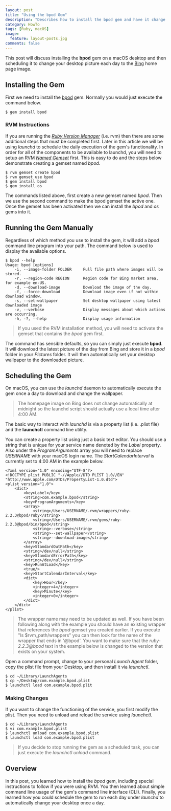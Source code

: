 ```yaml
---
layout: post
title: "Using the bpod Gem"
description: "Describes how to install the bpod gem and have it change your wallaper each day."
category: HowTo
tags: [Ruby, macOS]
image: 
  feature: layout-posts.jpg
comments: false
---
```


This post will discuss installing the **bpod** gem on a macOS desktop and then scheduling it to change your desktop picture each day to the [Bing](http://www.bing.com) home page image.

<!-- more -->

## Installing the Gem

First we need to install the [bpod](https://rubygems.org/gems/bpod) gem. Normally you would just execute the command below. 

```
$ gem install bpod
```

### RVM Instructions

If you are running the [*Ruby Version Manager*](https://rvm.io) (i.e. rvm) then there are some additional steps that must be completed first. Later in this article we will be using *launchd* to schedule the daily execution of the gem's functionality. In order for all of the components to be available to launchd, you will need to setup an RVM [*Named Gemset*](https://rvm.io/gemsets/basics) first. This is easy to do and the steps below demonstrate creating a gemset named *bpod*.

```
$ rvm gemset create bpod
$ rvm gemset use bpod
$ gem install bpod
$ gem install os
```

The commands listed above, first create a new gemset named *bpod*. Then we use the second command to make the bpod gemset the active one. Once the gemset has been activated then we can install the *bpod* and *os* gems into it.

## Running the Gem Manually

Regardless of which method you use to install the gem, it will add a *bpod* command line program into your path. The command below is used to display the available options.

```
$ bpod --help
Usage: bpod [options]
    -i, --image-folder FOLDER     Full file path where images will be stored.
    -r, --region-code REGION      Region code for Bing market area, for example en-US.
    -d, --download-image          Download the image of the day.
    -f, --force-download          Download image even if not within download window.
    -s, --set-wallpaper           Set desktop wallpaper using latest downloaded image
    -v, --verbose                 Display messages about which actions are occurring.
    -h, -?, --help                Display usage information
```

> If you used the RVM installation method, you will need to activate the gemset that contains the *bpod* gem first.

The command has sensible defaults, so you can simply just execute **bpod**. It will download the latest picture of the day from Bing and store it in a *bpod* folder in your *Pictures* folder. It will then automatically set your desktop wallpaper to the downloaded picture.

## Scheduling the Gem

On macOS, you can use the *launchd* daemon to automatically execute the gem once a day to download and change the wallpaper.

> The homepage image on Bing does not change automatically at midnight so the launchd script should actually use a local time after 4:00 AM.

The basic way to interact with *launchd* is via a property list (i.e. .plist file) and the **launchctl** command line utility.

You can create a property list using just a basic text editor. You should use a string that is unique for your service name denoted by the *Label* property. Also under the *ProgramArguments* array you will need to replace *USERNAME* with your macOS login name. The *StartCalendarInterval* is currently set to 4:00 AM in the example below.

```
<?xml version="1.0" encoding="UTF-8"?>
<!DOCTYPE plist PUBLIC "-//Apple//DTD PLIST 1.0//EN" "http://www.apple.com/DTDs/PropertyList-1.0.dtd">
<plist version="1.0">
    <dict>
        <key>Label</key>
        <string>com.example.bpod</string>
        <key>ProgramArguments</key>
        <array>
            <string>/Users/USERNAME/.rvm/wrappers/ruby-2.2.3@bpod/ruby</string>
            <string>/Users/USERNAME/.rvm/gems/ruby-2.2.3@bpod/bin/bpod</string>
            <string>--verbose</string>
            <string>--set-wallpaper</string>
            <string>--download-image</string>
        </array>
        <key>StandardOutPath</key>
        <string>/dev/null</string>
        <key>StandardErrorPath</key>
        <string>/dev/null</string>
        <key>RunAtLoad</key>
        <true/>
        <key>StartCalendarInterval</key>
        <dict>
            <key>Hour</key>
            <integer>4</integer>
            <key>Minute</key>
            <integer>0</integer>
        </dict>
    </dict>
</plist>
```

> The wrapper name may need to be updated as well. If you have been following along with the example you should have an existing wrapper that references the *bpod* gemset you created earlier. If you execute "ls $rvm_path/wrappers" you can then look for the name of the wrapper that ends in '@bpod'. You want to make sure that the *ruby-2.2.3@bpod* text in the example below is changed to the version that exists on your system.


Open a command prompt, change to your personal *Launch Agent* folder, copy the plist file from your Desktop, and then install it via *launchctl*.

```
$ cd ~/Library/LaunchAgents
$ cp ~/Desktop/com.example.bpod.plist
$ launchctl load com.example.bpod.plit
```

### Making Changes

If you want to change the functioning of the service, you first modify the plist. Then you need to unload and reload the service using *launchctl*.

```
$ cd ~/Library/LaunchAgents
$ vi com.example.bpod.plist
$ launchctl unload com.example.bpod.plist
$ launchctl load com.example.bpod.plist
```

> If you decide to stop running the gem as a scheduled task, you can just execute the *launchctl unload* command.

## Overview

In this post, you learned how to install the *bpod* gem, including special instructions to follow if you were using RVM. You then learned about simple command line usage of the gem's command line interface (CLI). Finally, you learned how you could schedule the gem to run each day under *launchd* to automatically change your desktop once a day.


